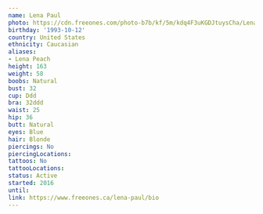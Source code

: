 ```yaml
---
name: Lena Paul
photo: https://cdn.freeones.com/photo-b7b/kf/5m/kdq4F3uKGDJtuysCha/Lena-Paul_teaser.jpg
birthday: '1993-10-12'
country: United States
ethnicity: Caucasian
aliases:
- Lena Peach
height: 163
weight: 58
boobs: Natural
bust: 32
cup: Ddd
bra: 32ddd
waist: 25
hip: 36
butt: Natural
eyes: Blue
hair: Blonde
piercings: No
piercingLocations:
tattoos: No
tattooLocations:
status: Active
started: 2016
until:
link: https://www.freeones.ca/lena-paul/bio
---
```

